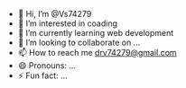 - 👋 Hi, I’m @Vs74279
- 👀 I’m interested in coading
- 🌱 I’m currently learning web development
- 💞️ I’m looking to collaborate on ...
- 📫 How to reach me drv74279@gmail.com
- 😄 Pronouns: ...
- ⚡ Fun fact: ...

<!---
Vs74279/Vs74279 is a ✨ special ✨ repository because its `README.md` (this file) appears on your GitHub profile.
You can click the Preview link to take a look at your changes.
--->
